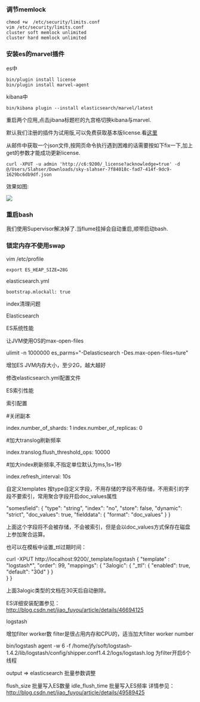 ### 调节memlock 

```shell
chmod +w  /etc/security/limits.conf
vim /etc/security/limits.conf 
cluster soft memlock unlimited
cluster hard memlock unlimited 
```

### 安装es的marvel插件 

es中 

```shell
bin/plugin install license
bin/plugin install marvel-agent
``` 

kibana中 

```shell
bin/kibana plugin --install elasticsearch/marvel/latest
``` 
重启两个应用,点击jibana标题栏的九宫格切换kibana与marvel. 

默认我们注册的插件为试用版,可以免费获取基本版license.看[这里](https://www.elastic.co/guide/en/marvel/current/license-management.html) 

从邮件中获取一个json文件,按网页命令执行遇到困难的话需要按如下fix一下,加上get的参数才能成功更新license. 

```shell
curl -XPUT -u admin 'http://c6:9200/_license?acknowledge=true' -d @/Users/Slahser/Downloads/sky-slahser-7f84018c-fad7-414f-9dc9-1629bc6db9df.json
```
效果如图: 

![](http://7xqjx7.com1.z0.glb.clouddn.com/image/Screen%20Shot%202016-04-30%20at%2015.54.47.png?imageView2/2/h/600)


### 重启bash 

我们使用Supervisor解决掉了.当flume挂掉会自动重启,顺带启动bash.

### 锁定内存不使用swap

vim /etc/profile
```
export ES_HEAP_SIZE=28G
```

elasticsearch.yml
```
bootstrap.mlockall: true
```


index清理问题

Elasticsearch

ES系统性能

让JVM使用OS的max-open-files

ulimit -n 1000000
es_parms="-Delasticsearch -Des.max-open-files=ture"

增加ES JVM内存大小，至少2G，越大越好

修改elasticsearch.yml配置文件





ES索引性能

索引配置


#关闭副本

index.number_of_shards: 1
index.number_of_replicas: 0


#加大translog刷新频率

index.translog.flush_threshold_ops: 10000

#加大index刷新频率,不指定单位默认为ms,1s=1秒

index.refresh_interval: 10s

自定义templates 
按type自定义字段，不用存储的字段不用存储，不用索引的字段不要索引，常用聚合字段开启doc_values属性

"somesfield": {
    "type": "string",
    "index": "no",
    "store": false,
    "dynamic": "strict",
    "doc_values": true,
    "fielddata": {
        "format": "doc_values"
    }
}

上面这个字段将不会被存储，不会被索引，但是会以doc_values方式保存在磁盘上参加聚合运算。

也可以在模板中设置_ttl过期时间：

curl -XPUT http://localhost:9200/_template/logstash
{
  "template" : "logstash*",
        "order": 99,
        "mappings": {
            "3alogic": {
                "_ttl": {
                    "enabled": true,
                    "default": "30d"
                }
            }            
        }
}

上面3alogic类型的文档在30天后自动删除。

ES详细安装配置参见：http://blog.csdn.net/jiao_fuyou/article/details/46694125

logstash

增加filter worker数 
filter是很占用内存和CPU的，适当加大filter worker number

bin/logstash agent -w 6 -f /home/jfy/soft/logstash-1.4.2/lib/logstash/config/shipper.conf1.4.2/logs/logstash.log
为filter开启6个线程

output => elasticsearch 批量参数调整

flush_size 批量写入ES数量
idle_flush_time 批量写入ES频率 
详情参见：http://blog.csdn.net/jiao_fuyou/article/details/49589425